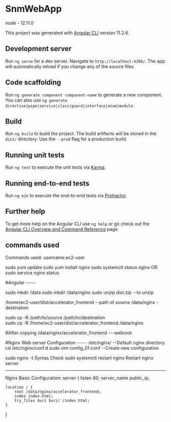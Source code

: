 # SnmWebApp

node - 12.11.0

This project was generated with [Angular CLI](https://github.com/angular/angular-cli) version 11.2.6.

## Development server

Run `ng serve` for a dev server. Navigate to `http://localhost:4200/`. The app will automatically reload if you change any of the source files.

## Code scaffolding

Run `ng generate component component-name` to generate a new component. You can also use `ng generate directive|pipe|service|class|guard|interface|enum|module`.

## Build

Run `ng build` to build the project. The build artifacts will be stored in the `dist/` directory. Use the `--prod` flag for a production build.

## Running unit tests

Run `ng test` to execute the unit tests via [Karma](https://karma-runner.github.io).

## Running end-to-end tests

Run `ng e2e` to execute the end-to-end tests via [Protractor](http://www.protractortest.org/).

## Further help

To get more help on the Angular CLI use `ng help` or go check out the [Angular CLI Overview and Command Reference](https://angular.io/cli) page.

## commands used

Commands used:
username:ec2-user

sudo yum update
sudo yum install nginx
sudo systemctl status nginx OR sudo service nginx status

#Angular -----

sudo mkdir /data
sudo mkdir /data/nginx
sudo unzip dist.zip                                                --to unzip 

/home/ec2-user/dist/accelerator_frontend    --path of source
/data/nginx         -destination 

sudo cp -R /path/to/source /path/to/destination                               
sudo cp -R /home/ec2-user/dist/accelerator_frontend /data/nginx

#After copying
/data/nginx/accelerator_frontend     ---webroot

#Nginx Web server Configuration -----
/etc/nginx/                  --Default nginx directory
cd /etc/nginx/conf.d
sudo vim config_01.conf      --Create new configuration

sudo nginx -t                   Syntax Check
sudo systemctl restart nginx    Restart nginx server

---------------------------------------------------------------------------
Nginx Basic Configuration:
server {
    listen 80;
    server_name public_ip;

    location / {
        root /data/nginx/accelerator_frontend;
        index index.html;
        try_files $uri $uri/ /index.html;
    }
}
